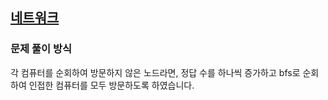 ## [네트워크](https://school.programmers.co.kr/learn/courses/30/lessons/388353)
### 문제 풀이 방식
각 컴퓨터를 순회하여 방문하지 않은 노드라면,
정답 수를 하나씩 증가하고 bfs로 순회하여 인접한 컴퓨터를 모두 방문하도록 하였습니다.
